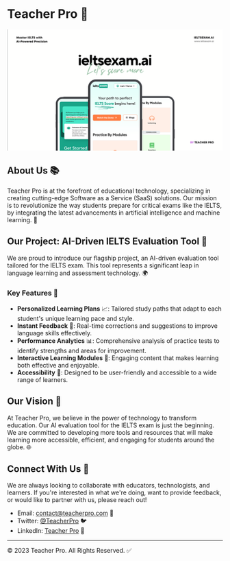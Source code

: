 # Teacher Pro 🌟
![IELTSExam.ai](./ieltsexam.png)


## About Us 📚

Teacher Pro is at the forefront of educational technology, specializing in creating cutting-edge Software as a Service (SaaS) solutions. Our mission is to revolutionize the way students prepare for critical exams like the IELTS, by integrating the latest advancements in artificial intelligence and machine learning. 🚀

## Our Project: AI-Driven IELTS Evaluation Tool 🤖

We are proud to introduce our flagship project, an AI-driven evaluation tool tailored for the IELTS exam. This tool represents a significant leap in language learning and assessment technology. 🌍

### Key Features 🔑

- **Personalized Learning Plans** 📈: Tailored study paths that adapt to each student's unique learning pace and style.
- **Instant Feedback** 💬: Real-time corrections and suggestions to improve language skills effectively.
- **Performance Analytics** 📊: Comprehensive analysis of practice tests to identify strengths and areas for improvement.
- **Interactive Learning Modules** 🧩: Engaging content that makes learning both effective and enjoyable.
- **Accessibility** 👥: Designed to be user-friendly and accessible to a wide range of learners.

## Our Vision 👀

At Teacher Pro, we believe in the power of technology to transform education. Our AI evaluation tool for the IELTS exam is just the beginning. We are committed to developing more tools and resources that will make learning more accessible, efficient, and engaging for students around the globe. 🌐

## Connect With Us 🤝

We are always looking to collaborate with educators, technologists, and learners. If you're interested in what we're doing, want to provide feedback, or would like to partner with us, please reach out!

- Email: [contact@teacherpro.com](mailto:contact@teacherpro.com) 📧
- Twitter: [@TeacherPro](https://twitter.com/TeacherPro) 🐦
- LinkedIn: [Teacher Pro](https://www.linkedin.com/company/teacher-pro) 💼

---

© 2023 Teacher Pro. All Rights Reserved. ✅
